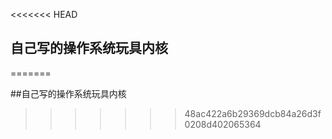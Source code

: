 <<<<<<< HEAD
## 自己写的操作系统玩具内核
=======

 ##自己写的操作系统玩具内核
>>>>>>> 48ac422a6b29369dcb84a26d3f0208d402065364
